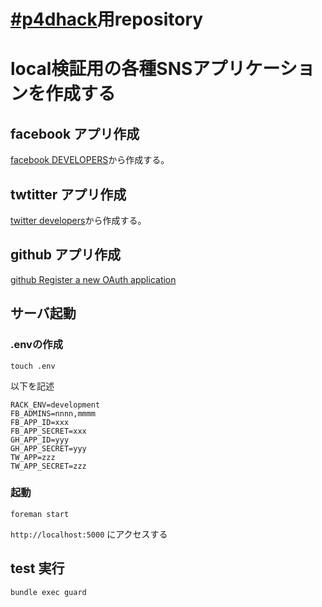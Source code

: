# [#p4dhack](https://twitter.com/?q=#!/search/%23p4dhack)用repository

# local検証用の各種SNSアプリケーションを作成する

## facebook アプリ作成

[facebook DEVELOPERS](https://developers.facebook.com/apps)から作成する。

## twtitter アプリ作成

[twitter developers](https://dev.twitter.com/apps/new)から作成する。

## github アプリ作成

[github Register a new OAuth application](https://github.com/settings/applications/new)

## サーバ起動

### .envの作成

```
touch .env
```

以下を記述

```
RACK_ENV=development
FB_ADMINS=nnnn,mmmm
FB_APP_ID=xxx
FB_APP_SECRET=xxx
GH_APP_ID=yyy
GH_APP_SECRET=yyy
TW_APP=zzz
TW_APP_SECRET=zzz

```

### 起動

```
foreman start
```

```http://localhost:5000``` にアクセスする


## test 実行

```
bundle exec guard
```
